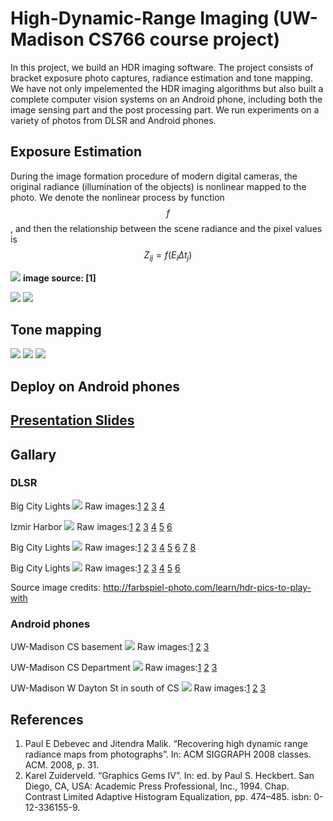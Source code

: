 <!-- Enable Mathjax -->

<script type="text/x-mathjax-config">
    TeX: {extensions: ["AMSmath.js","AMSsymbols.js","mhchem.js","noErrors.js","noUndefined.js"]},
    MathJax.Hub.Config({
        tex2jax: {
              inlineMath: [ ['$','$'], ['\\(','\\)'] ],   
              preview: ["[math]"],
              displayMath: [ ['$$','$$'] ],
              processEscapes: true         // this allows me to use a literal dollar sign, \$, outside of math mode
    }
});
</script>
<script type="text/javascript" async src="path-to-mathjax/MathJax.js?config=TeX-AMS_CHTML"></script>



# High-Dynamic-Range Imaging (UW-Madison CS766 course project)

In this project, we build an HDR imaging software. The project consists of bracket exposure photo captures, radiance estimation and tone mapping. We have not only impelemented the HDR imaging algorithms but also built a complete computer vision systems on an Android phone, including both the image sensing part and the post processing part. We run experiments on a variety of photos from DLSR and Android phones.

## Exposure Estimation
During the image formation procedure of modern digital cameras, the original radiance (illumination of the objects) is nonlinear mapped to the photo. We denote the nonlinear process by function $$f$$, and then the relationship between the scene radiance and the pixel values is
$$ Z_{ij} = f(E_i \Delta t_j) $$

![](files/image_formation.png)
__image source: [1]__


![](files/response_func.png)
![](files/radiance_estimation.png)

## Tone mapping
![](files/rgb_lab.png)
![](files/tonemap.png)
![](files/lab2rgb.png)

## Deploy on Android phones

## [Presentation Slides](files/Zhang.Huayu.slides.pdf)
## Gallary

### DLSR
Big City Lights
![](result/lambda2/Big_City_Lights.jpg)
Raw images:[1](data/Big_City_Lights/Big_City_Lights-ppw-01.jpg) [2](data/Big_City_Lights/Big_City_Lights-ppw-02.jpg) [3](data/Big_City_Lights/Big_City_Lights-ppw-03.jpg) [4](data/Big_City_Lights/Big_City_Lights-ppw-04.jpg)

Izmir Harbor
![](result/lambda2/Izmir_Harbor.jpg)
Raw images:[1](data/Izmir_Harbor/Izmir_Harbor-ppw-01.jpg) [2](data/Izmir_Harbor/Izmir_Harbor-ppw-02.jpg) [3](data/Izmir_Harbor/Izmir_Harbor-ppw-03.jpg) [4](data/Izmir_Harbor/Izmir_Harbor-ppw-04.jpg)  [5](data/Izmir_Harbor/Izmir_Harbor-ppw-05.jpg) [6](data/Izmir_Harbor/Izmir_Harbor-ppw-06.jpg) 

Big City Lights
![](result/lambda2/High_Five.jpg)
Raw images:[1](data/High_Five/High_Five-ppw-01.jpg) [2](data/High_Five/High_Five-ppw-02.jpg) [3](data/High_Five/High_Five-ppw-03.jpg) [4](data/High_Five/High_Five-ppw-04.jpg) [5](data/High_Five/High_Five-ppw-05.jpg) [6](data/High_Five/High_Five-ppw-06.jpg) [7](data/High_Five/High_Five-ppw-07.jpg) [8](data/High_Five/High_Five-ppw-08.jpg)

Big City Lights
![](result/lambda2/The_Marble_Hall.jpg)
Raw images:[1](data/The_Marble_Hall/The_Marble_Hall-ppw-01.jpg) [2](data/The_Marble_Hall/The_Marble_Hall-ppw-02.jpg) [3](data/The_Marble_Hall/The_Marble_Hall-ppw-03.jpg) [4](data/The_Marble_Hall/The_Marble_Hall-ppw-04.jpg) [5](data/The_Marble_Hall/The_Marble_Hall-ppw-05.jpg) [6](data/The_Marble_Hall/The_Marble_Hall-ppw-06.jpg)

Source image credits: <http://farbspiel-photo.com/learn/hdr-pics-to-play-with>
### Android phones
UW-Madison CS basement
![](result/android/IMG_20170420_220249_HDR.jpg)
Raw images:[1](result/android/IMG_20170420_220249_EXP0.jpg) [2](result/android/IMG_20170420_220249_EXP1.jpg) [3](result/android/IMG_20170420_220249_EXP2.jpg)

UW-Madison CS Department
![](result/android/IMG_20170422_124742_HDR.jpg)
Raw images:[1](result/android/IMG_20170422_124742_EXP0.jpg) [2](result/android/IMG_20170422_124742_EXP1.jpg) [3](result/android/IMG_20170422_124742_EXP2.jpg)

UW-Madison W Dayton St in south of CS
![](result/android/IMG_20170421_191455_HDR.jpg)
Raw images:[1](result/android/IMG_20170421_191455_EXP0.jpg) [2](result/android/IMG_20170421_191455_EXP1.jpg) [3](result/android/IMG_20170421_191455_EXP2.jpg)

## References
<ol>
    <li> Paul E Debevec and Jitendra Malik. “Recovering high dynamic range radiance
maps from photographs”. In: ACM SIGGRAPH 2008 classes. ACM. 2008, p. 31.</li>
    <li> Karel Zuiderveld. “Graphics Gems IV”. In: ed. by Paul S. Heckbert. San Diego, CA, USA: Academic Press Professional, Inc., 1994. Chap. Contrast Limited Adaptive Histogram Equalization, pp. 474–485. isbn: 0-12-336155-9.</li>
</ol>
